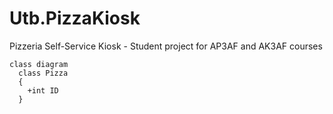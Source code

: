 # Utb.PizzaKiosk
Pizzeria Self-Service Kiosk - Student project for AP3AF and AK3AF courses

```mermaid
class diagram
  class Pizza
  {
    +int ID
  }
```
